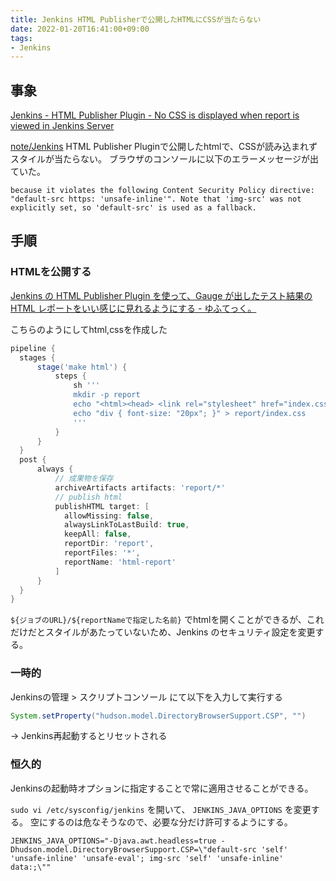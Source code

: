 ```yaml
---
title: Jenkins HTML Publisherで公開したHTMLにCSSが当たらない
date: 2022-01-20T16:41:00+09:00
tags:
- Jenkins
---
```


## 事象

[Jenkins - HTML Publisher Plugin - No CSS is displayed when report is viewed in Jenkins Server](https://stackoverflow.com/questions/35783964/jenkins-html-publisher-plugin-no-css-is-displayed-when-report-is-viewed-in-j)

[note/Jenkins](Jenkins.md) HTML Publisher Pluginで公開したhtmlで、CSSが読み込まれずスタイルが当たらない。
ブラウザのコンソールに以下のエラーメッセージが出ていた。

````
because it violates the following Content Security Policy directive: "default-src https: 'unsafe-inline'". Note that 'img-src' was not explicitly set, so 'default-src' is used as a fallback.
````

## 手順

### HTMLを公開する

[Jenkins の HTML Publisher Plugin を使って、Gauge が出したテスト結果の HTML レポートをいい感じに見れるようにする - ゆふてっく。](https://yufutech.hatenablog.com/entry/2021/03/07/201536)

こちらのようにしてhtml,cssを作成した

````groovy
pipeline {
  stages {
      stage('make html') {
          steps {
              sh '''
              mkdir -p report
              echo "<html><head> <link rel="stylesheet" href="index.css"> </head> <body><div>Hello, world</div></body></html>" > report/index.html
              echo "div { font-size: "20px"; }" > report/index.css
              '''
          }
      }
  }
  post {
      always {
          // 成果物を保存
          archiveArtifacts artifacts: 'report/*'
          // publish html
          publishHTML target: [
            allowMissing: false,
            alwaysLinkToLastBuild: true,
            keepAll: false,
            reportDir: 'report',
            reportFiles: '*',
            reportName: 'html-report'
          ]
      }
  }
}
````

`${ジョブのURL}/${reportNameで指定した名前}` でhtmlを開くことができるが、これだけだとスタイルがあたっていないため、Jenkins のセキュリティ設定を変更する。

### 一時的

Jenkinsの管理 > スクリプトコンソール にて以下を入力して実行する

````java
System.setProperty("hudson.model.DirectoryBrowserSupport.CSP", "")
````

→ Jenkins再起動するとリセットされる

### 恒久的

Jenkinsの起動時オプションに指定することで常に適用させることができる。

`sudo vi /etc/sysconfig/jenkins` を開いて、 `JENKINS_JAVA_OPTIONS` を変更する。
空にするのは危なそうなので、必要な分だけ許可するようにする。

````shell
JENKINS_JAVA_OPTIONS="-Djava.awt.headless=true -Dhudson.model.DirectoryBrowserSupport.CSP=\"default-src 'self' 'unsafe-inline' 'unsafe-eval'; img-src 'self' 'unsafe-inline' data:;\""
````
